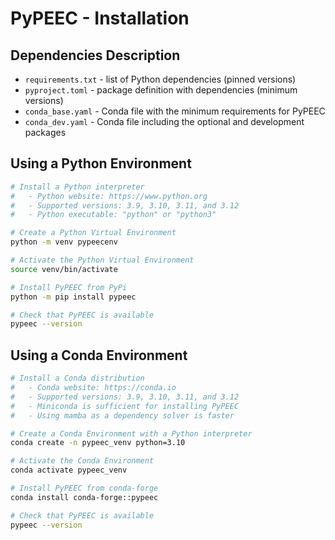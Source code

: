 # PyPEEC - Installation

## Dependencies Description

* `requirements.txt` - list of Python dependencies (pinned versions)
* `pyproject.toml` - package definition with dependencies (minimum versions)
* `conda_base.yaml` - Conda file with the minimum requirements for PyPEEC
* `conda_dev.yaml` - Conda file including the optional and development packages

## Using a Python Environment

```bash
# Install a Python interpreter
#   - Python website: https://www.python.org
#   - Supported versions: 3.9, 3.10, 3.11, and 3.12
#   - Python executable: "python" or "python3"

# Create a Python Virtual Environment
python -m venv pypeecenv

# Activate the Python Virtual Environment
source venv/bin/activate

# Install PyPEEC from PyPi
python -m pip install pypeec

# Check that PyPEEC is available
pypeec --version
```

## Using a Conda Environment

```bash
# Install a Conda distribution
#   - Conda website: https://conda.io
#   - Supported versions: 3.9, 3.10, 3.11, and 3.12
#   - Miniconda is sufficient for installing PyPEEC
#   - Using mamba as a dependency solver is faster

# Create a Conda Environment with a Python interpreter
conda create -n pypeec_venv python=3.10

# Activate the Conda Environment
conda activate pypeec_venv

# Install PyPEEC from conda-forge
conda install conda-forge::pypeec

# Check that PyPEEC is available
pypeec --version
```
